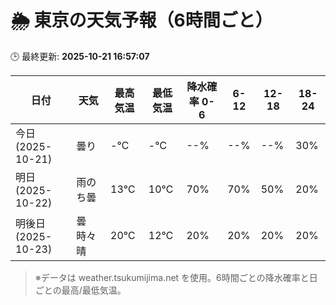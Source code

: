 # 🌦️ 東京の天気予報（6時間ごと）

🕒 最終更新: **2025-10-21 16:57:07**

| 日付 | 天気 | 最高気温 | 最低気温 | 降水確率 0-6 | 6-12 | 12-18 | 18-24 |
|------|------|----------|----------|------------|------|------|------|
| 今日 (2025-10-21) | 曇り | -℃ | -℃ | --% | --% | --% | 30% |
| 明日 (2025-10-22) | 雨のち曇 | 13℃ | 10℃ | 70% | 70% | 50% | 20% |
| 明後日 (2025-10-23) | 曇時々晴 | 20℃ | 12℃ | 20% | 20% | 20% | 20% |

> ※データは weather.tsukumijima.net を使用。6時間ごとの降水確率と日ごとの最高/最低気温。